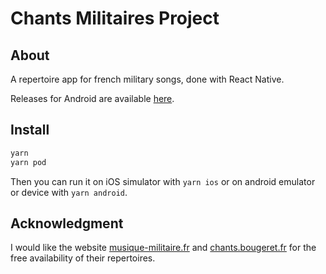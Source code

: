 # Chants Militaires Project

## About

A repertoire app for french military songs, done with React Native.

Releases for Android are available [here](https://github.com/voisinhugo/ChantsMilitaires/releases).

## Install

```sh
yarn
yarn pod
```

Then you can run it on iOS simulator with `yarn ios` or on android emulator or device with `yarn android`.

## Acknowledgment

I would like the website [musique-militaire.fr](musique-militaire.fr) and [chants.bougeret.fr](chants.bougeret.fr) for the free availability of their repertoires.
